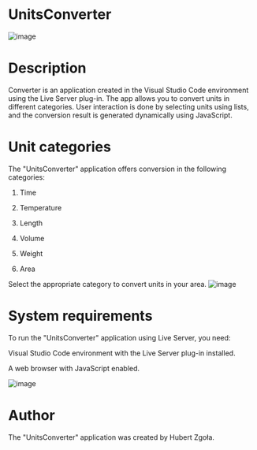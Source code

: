 # UnitsConverter
![image](https://github.com/HubertZgola/UnitsConverter/assets/99662754/023ad966-8de2-4fd0-9286-a115ba4c5896)

# Description

Converter is an application created in the Visual Studio Code environment using the Live Server plug-in. The app allows you to convert units in different categories. User interaction is done by selecting units using lists, and the conversion result is generated dynamically using JavaScript.


# Unit categories

The "UnitsConverter" application offers conversion in the following categories:


1. Time

2. Temperature

3. Length

4. Volume

5. Weight

6. Area


Select the appropriate category to convert units in your area.
![image](https://github.com/HubertZgola/UnitsConverter/assets/99662754/175d0192-e009-4295-816e-d46ae3b065e7)


# System requirements

To run the "UnitsConverter" application using Live Server, you need:



Visual Studio Code environment with the Live Server plug-in installed.

A web browser with JavaScript enabled.

![image](https://github.com/HubertZgola/UnitsConverter/assets/99662754/7cdeab9e-6775-4856-b3c2-9a44204af5fb)

# Author

The "UnitsConverter" application was created by Hubert Zgoła.

